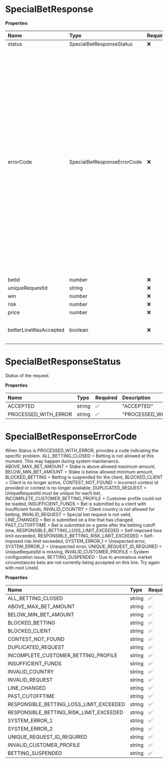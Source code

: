 # SpecialBetResponse

**Properties**

| Name                  | Type                        | Required | Description                                                                                                                                                                                                                                                                                                                                                                                                                                                                                                                                                                                                                                                                                                                                                                                                                                                                                                                                                                                                                                                                                                                                                                                                                                                                                                                                                                                                                                                                                 |
| :-------------------- | :-------------------------- | :------- | :------------------------------------------------------------------------------------------------------------------------------------------------------------------------------------------------------------------------------------------------------------------------------------------------------------------------------------------------------------------------------------------------------------------------------------------------------------------------------------------------------------------------------------------------------------------------------------------------------------------------------------------------------------------------------------------------------------------------------------------------------------------------------------------------------------------------------------------------------------------------------------------------------------------------------------------------------------------------------------------------------------------------------------------------------------------------------------------------------------------------------------------------------------------------------------------------------------------------------------------------------------------------------------------------------------------------------------------------------------------------------------------------------------------------------------------------------------------------------------------ |
| status                | SpecialBetResponseStatus    | ❌       | Status of the request.                                                                                                                                                                                                                                                                                                                                                                                                                                                                                                                                                                                                                                                                                                                                                                                                                                                                                                                                                                                                                                                                                                                                                                                                                                                                                                                                                                                                                                                                      |
| errorCode             | SpecialBetResponseErrorCode | ❌       | When Status is PROCESSED_WITH_ERROR, provides a code indicating the specific problem. ALL_BETTING_CLOSED = Betting is not allowed at this moment. This may happen during system maintenance. ABOVE_MAX_BET_AMOUNT = Stake is above allowed maximum amount, BELOW_MIN_BET_AMOUNT = Stake is below allowed minimum amount, BLOCKED_BETTING = Betting is suspended for the client, BLOCKED_CLIENT = Client is no longer active, CONTEST_NOT_FOUND = Incorrect contest id provided or contest is no longer available, DUPLICATED_REQUEST = UniqueRequestId must be unique for each bet, INCOMPLETE_CUSTOMER_BETTING_PROFILE = Customer profile could not be loaded, INSUFFICIENT_FUNDS = Bet is submitted by a client with insufficient funds, INVALID_COUNTRY = Client country is not allowed for betting, INVALID_REQUEST = Special bet request is not valid, LINE_CHANGED = Bet is submitted on a line that has changed, PAST_CUTOFFTIME = Bet is submitted on a game after the betting cutoff time, RESPONSIBLE_BETTING_LOSS_LIMIT_EXCEEDED = Self-imposed loss limit exceeded, RESPONSIBLE_BETTING_RISK_LIMIT_EXCEEDED = Self-imposed risk limit exceeded, SYSTEM_ERROR_1 = Unexpected error, SYSTEM_ERROR_2 = Unexpected error, UNIQUE_REQUEST_ID_REQUIRED = UniqueRequestId is missing, INVALID_CUSTOMER_PROFILE = System configuration issue, BETTING_SUSPENDED - Due to anomalous market circumstances bets are not currently being accepted on this line. Try again with next LineId. |
| betId                 | number                      | ❌       | Bet identifier. Populated in case of accepted bet.                                                                                                                                                                                                                                                                                                                                                                                                                                                                                                                                                                                                                                                                                                                                                                                                                                                                                                                                                                                                                                                                                                                                                                                                                                                                                                                                                                                                                                          |
| uniqueRequestId       | string                      | ❌       | Unique identifier provided in the request.                                                                                                                                                                                                                                                                                                                                                                                                                                                                                                                                                                                                                                                                                                                                                                                                                                                                                                                                                                                                                                                                                                                                                                                                                                                                                                                                                                                                                                                  |
| win                   | number                      | ❌       | Win amount. Populated in case of accepted bet.                                                                                                                                                                                                                                                                                                                                                                                                                                                                                                                                                                                                                                                                                                                                                                                                                                                                                                                                                                                                                                                                                                                                                                                                                                                                                                                                                                                                                                              |
| risk                  | number                      | ❌       | Risk amount. Populated in case of accepted bet.                                                                                                                                                                                                                                                                                                                                                                                                                                                                                                                                                                                                                                                                                                                                                                                                                                                                                                                                                                                                                                                                                                                                                                                                                                                                                                                                                                                                                                             |
| price                 | number                      | ❌       | Bet price. Populated in case of accepted bet.                                                                                                                                                                                                                                                                                                                                                                                                                                                                                                                                                                                                                                                                                                                                                                                                                                                                                                                                                                                                                                                                                                                                                                                                                                                                                                                                                                                                                                               |
| betterLineWasAccepted | boolean                     | ❌       | Whether or not the bet was accepted on the line that changed in favour of client. This can be true only if acceptBetterLine in the Place Bet request is set to TRUE.                                                                                                                                                                                                                                                                                                                                                                                                                                                                                                                                                                                                                                                                                                                                                                                                                                                                                                                                                                                                                                                                                                                                                                                                                                                                                                                        |

# SpecialBetResponseStatus

Status of the request.

**Properties**

| Name                 | Type   | Required | Description            |
| :------------------- | :----- | :------- | :--------------------- |
| ACCEPTED             | string | ✅       | "ACCEPTED"             |
| PROCESSED_WITH_ERROR | string | ✅       | "PROCESSED_WITH_ERROR" |

# SpecialBetResponseErrorCode

When Status is PROCESSED_WITH_ERROR, provides a code indicating the specific problem. ALL_BETTING_CLOSED = Betting is not allowed at this moment. This may happen during system maintenance. ABOVE_MAX_BET_AMOUNT = Stake is above allowed maximum amount, BELOW_MIN_BET_AMOUNT = Stake is below allowed minimum amount, BLOCKED_BETTING = Betting is suspended for the client, BLOCKED_CLIENT = Client is no longer active, CONTEST_NOT_FOUND = Incorrect contest id provided or contest is no longer available, DUPLICATED_REQUEST = UniqueRequestId must be unique for each bet, INCOMPLETE_CUSTOMER_BETTING_PROFILE = Customer profile could not be loaded, INSUFFICIENT_FUNDS = Bet is submitted by a client with insufficient funds, INVALID_COUNTRY = Client country is not allowed for betting, INVALID_REQUEST = Special bet request is not valid, LINE_CHANGED = Bet is submitted on a line that has changed, PAST_CUTOFFTIME = Bet is submitted on a game after the betting cutoff time, RESPONSIBLE_BETTING_LOSS_LIMIT_EXCEEDED = Self-imposed loss limit exceeded, RESPONSIBLE_BETTING_RISK_LIMIT_EXCEEDED = Self-imposed risk limit exceeded, SYSTEM_ERROR_1 = Unexpected error, SYSTEM_ERROR_2 = Unexpected error, UNIQUE_REQUEST_ID_REQUIRED = UniqueRequestId is missing, INVALID_CUSTOMER_PROFILE = System configuration issue, BETTING_SUSPENDED - Due to anomalous market circumstances bets are not currently being accepted on this line. Try again with next LineId.

**Properties**

| Name                                    | Type   | Required | Description                               |
| :-------------------------------------- | :----- | :------- | :---------------------------------------- |
| ALL_BETTING_CLOSED                      | string | ✅       | "ALL_BETTING_CLOSED"                      |
| ABOVE_MAX_BET_AMOUNT                    | string | ✅       | "ABOVE_MAX_BET_AMOUNT"                    |
| BELOW_MIN_BET_AMOUNT                    | string | ✅       | "BELOW_MIN_BET_AMOUNT"                    |
| BLOCKED_BETTING                         | string | ✅       | "BLOCKED_BETTING"                         |
| BLOCKED_CLIENT                          | string | ✅       | "BLOCKED_CLIENT"                          |
| CONTEST_NOT_FOUND                       | string | ✅       | "CONTEST_NOT_FOUND"                       |
| DUPLICATED_REQUEST                      | string | ✅       | "DUPLICATED_REQUEST"                      |
| INCOMPLETE_CUSTOMER_BETTING_PROFILE     | string | ✅       | "INCOMPLETE_CUSTOMER_BETTING_PROFILE"     |
| INSUFFICIENT_FUNDS                      | string | ✅       | "INSUFFICIENT_FUNDS"                      |
| INVALID_COUNTRY                         | string | ✅       | "INVALID_COUNTRY"                         |
| INVALID_REQUEST                         | string | ✅       | "INVALID_REQUEST"                         |
| LINE_CHANGED                            | string | ✅       | "LINE_CHANGED"                            |
| PAST_CUTOFFTIME                         | string | ✅       | "PAST_CUTOFFTIME"                         |
| RESPONSIBLE_BETTING_LOSS_LIMIT_EXCEEDED | string | ✅       | "RESPONSIBLE_BETTING_LOSS_LIMIT_EXCEEDED" |
| RESPONSIBLE_BETTING_RISK_LIMIT_EXCEEDED | string | ✅       | "RESPONSIBLE_BETTING_RISK_LIMIT_EXCEEDED" |
| SYSTEM_ERROR_1                          | string | ✅       | "SYSTEM_ERROR_1"                          |
| SYSTEM_ERROR_2                          | string | ✅       | "SYSTEM_ERROR_2"                          |
| UNIQUE_REQUEST_ID_REQUIRED              | string | ✅       | "UNIQUE_REQUEST_ID_REQUIRED"              |
| INVALID_CUSTOMER_PROFILE                | string | ✅       | "INVALID_CUSTOMER_PROFILE"                |
| BETTING_SUSPENDED                       | string | ✅       | "BETTING_SUSPENDED"                       |

